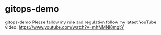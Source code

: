 # gitops-demo
gitops-demo
Please fallow my rule and regulation follow my latest YouTube video: https://www.youtube.com/watch?v=mhMMNl8mgbY
